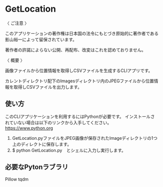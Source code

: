 # GetLocation
〈 ご注意 〉

このアプリケーションの著作権は日本国の法令にもとづき原始的に著作者である影山裕一によって留保されています。

著作者の許諾によらない公開、再配布、改変はこれを認めておりません。

〈 概要 〉

画像ファイルから位置情報を取得しCSVファイルを生成するCLIアプリです。

カレントディレクトリ配下のImagesディレクトリ内のJPEGファイルから位置情報を取得しCSVファイルを出力します。


## 使い方
このCLIアプリケーションを利用するにはPythonが必要です。
インストールされていない場合は以下のリンクから入手してください。
https://www.python.org



1. GetLocation.pyファイルをJPEG画像が保存されたImageディレクトリの1つ上のディレクトに保存します。
2. $ python GetLocation.py　とシェルに入力し実行します。



## 必要なPytonラブラリ
Pillow
tqdm
